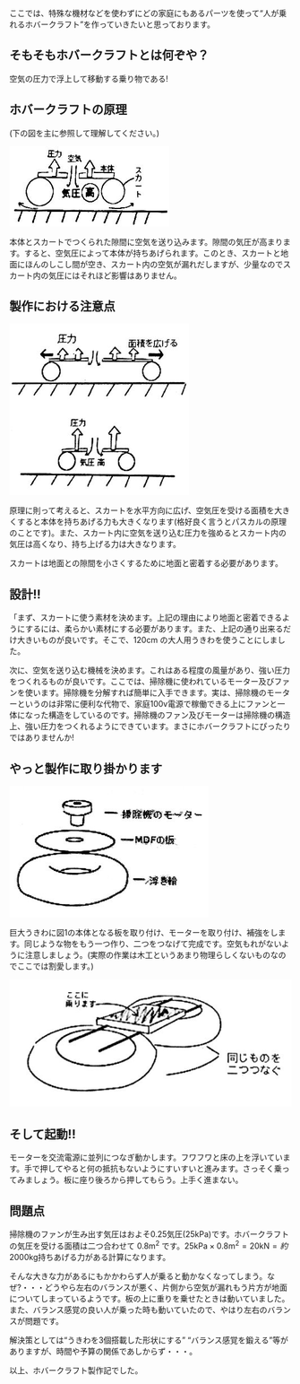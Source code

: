 ここでは、特殊な機材などを使わずにどの家庭にもあるパーツを使って“人が乗れるホバークラフト”を作っていきたいと思っております。

## そもそもホバークラフトとは何ぞや？

空気の圧力で浮上して移動する乗り物である!

## ホバークラフトの原理

(下の図を主に参照して理解してください。)

![](1.jpg)

本体とスカートでつくられた隙間に空気を送り込みます。隙間の気圧が高まります。すると、空気圧によって本体が持ちあげられます。このとき、スカートと地面にほんのしこし間が空き、スカート内の空気が漏れだしますが、少量なのでスカート内の気圧にはそれほど影響はありません。

## 製作における注意点

![](2.jpg)

原理に則って考えると、スカートを水平方向に広げ、空気圧を受ける面積を大きくすると本体を持ちあげる力も大きくなります(格好良く言うとパスカルの原理のことです)。また、スカート内に空気を送り込む圧力を強めるとスカート内の気圧は高くなり、持ち上げる力は大きなります。

スカートは地面との隙間を小さくするために地面と密着する必要があります。

## 設計!!

「まず、スカートに使う素材を決めます。上記の理由により地面と密着できるようにするには、柔らかい素材にする必要があります。また、上記の通り出来るだけ大きいものが良いです。そこで、120cm の大人用うきわを使うことにしました。

次に、空気を送り込む機械を決めます。これはある程度の風量があり、強い圧力をつくれるものが良いです。ここでは、掃除機に使われているモーター及びファンを使います。掃除機を分解すれば簡単に入手できます。実は、掃除機のモーターというのは非常に便利な代物で、家庭100v電源で稼働できる上にファンと一体になった構造をしているのです。掃除機のファン及びモーターは掃除機の構造上、強い圧力をつくれるようにできています。まさにホバークラフトにぴったりではありませんか!

## やっと製作に取り掛かります

![](3.jpg)

巨大うきわに図1の本体となる板を取り付け、モーターを取り付け、補強をします。同じような物をもう一つ作り、二つをつなげて完成です。空気もれがないように注意しましょう。(実際の作業は木工というあまり物理らしくないものなのでここでは割愛します。)

![](4.jpg)

## そして起動!!

モーターを交流電源に並列につなぎ動かします。フワフワと床の上を浮いています。手で押してやると何の抵抗もないようにすいすいと進みます。さっそく乗ってみましょう。板に座り後ろから押してもらう。上手く進まない。

## 問題点

掃除機のファンが生み出す気圧はおよそ0.25気圧($25\mathrm{kPa}$)です。ホバークラフトの気圧を受ける面積は二つ合わせて $0.8\mathrm{m^2}$ です。$25\mathrm{kPa} \times 0.8\mathrm{m^2}=20\mathrm{kN}=約2000\mathrm{kg}$持ちあげる力がある計算になります。

そんな大きな力があるにもかかわらず人が乗ると動かなくなってしまう。なぜ?・・・どうやら左右のバランスが悪く、片側から空気が漏れもう片方が地面についてしまっているようです。板の上に重りを乗せたときは動いていました。また、バランス感覚の良い人が乗った時も動いていたので、やはり左右のバランスが問題です。

解決策としては“うきわを3個搭載した形状にする” “バランス感覚を鍛える”等がありますが、時間や予算の関係であしからず・・・。

以上、ホバークラフト製作記でした。
